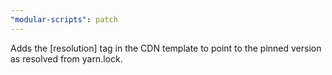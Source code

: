 ```yaml
---
"modular-scripts": patch
---
```


Adds the [resolution] tag in the CDN template to point to the pinned version as resolved from yarn.lock.
